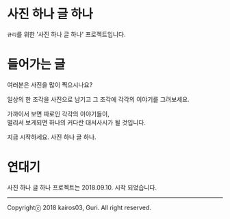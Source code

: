 # 사진 하나 글 하나
`규리`를 위한 '사진 하나 글 하나' 프로젝트입니다.

# 들어가는 글
여러분은 사진을 많이 찍으시나요?

일상의 한 조각을 사진으로 남기고 그 조각에 각각의 이야기를 그려보세요.

가까이서 보면 따로인 각각의 이야기들이,  
멀리서 보게되면 하나의 커다란 대서사시가 될 것입니다.

지금 시작하세요. 사진 하나 글 하나.

# 연대기
사진 하나 글 하나 프로젝트는 2018.09.10. 시작 되었습니다.

---
Copyrightⓒ 2018 kairos03, Guri. All right reserved. 